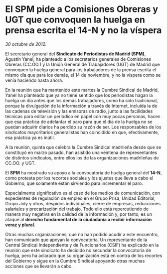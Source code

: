 # El SPM pide a Comisiones Obreras y UGT que convoquen la huelga en prensa escrita el 14-N y no la víspera

*30 octubre de 2012.*

El secretario general del **Sindicato de Periodistas de Madrid (SPM)**, Agustín Yanel, ha planteado a los secretarios generales de Comisiones Obreras (CC.OO.) y la Unión General de Trabajadores (UGT) de Madrid que convoquen la huelga general para los trabajadores de la prensa escrita el mismo día que para los demás, el 14 de noviembre, y no la víspera como se venía haciendo hasta ahora.

En la reunión que ha mantenido este martes la Cumbre Sindical de Madrid, Yanel ha planteado que ya no tiene sentido que los periodistas hagan la huelga un día antes que los demás trabajadores, como ha sido tradicional, porque la divulgación de la información a través de Internet, incluida la de las cadenas de televisión y las emisoras de radio, junto a las facilidades técnicas para editar un periódico en papel con muy pocas personas, hacen que esa práctica de adelantar el paro para que el día de la huelga no se puedan adquirir diarios ha perdido su razón de ser. Los responsables de los sindicatos mayoritarios generalistas han coincidido en que, efectivamente, esa práctica ya es inútil.

A la reunión, quinta que celebra la Cumbre Sindical madrileña desde que se constituyó en marzo pasado, han asistido una veintena de representantes de distintos sindicatos, entre ellos los de las organizaciones madrileñas de CC.OO. y UGT.

El **SPM** ha mostrado su apoyo a la convocatoria de huelga general del **14-N**, como protesta por los recortes sociales y los ajustes que lleva a cabo el Gobierno, que solamente están sirviendo para incrementar el paro.

Especialmente significativo es el caso de los medios de comunicación, con expedientes de regulación de empleo en el Grupo Prisa, Unidad Editorial, Grupo Joly y otros, despidos individuales, cierre de empresas, reducciones salariales y precarización del trabajo. Todo ello está repercutiendo de manera muy negativa en la calidad de la información y, por tanto, es un ataque al **derecho fundamental de la ciudadanía a recibir información veraz y plural.**

Otras muchas organizaciones, que no han podido acudir a este encuentro, han comunicado que apoyan la convocatoria. Un representante de la Central Sindical Independiente y de Funcionarios (CSIF) ha explicado en la reunión que este sindicato ha decidido no secundar la convocatoria de huelga, pero ha aclarado que su organización está en contra de los recortes del Gobierno y sigue en la Cumbre Sindical apoyando otras muchas acciones que se llevarán a cabo.
